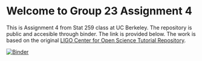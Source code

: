 # Welcome to Group 23 Assignment 4 

This is Assignment 4 from Stat 259 class at UC Berkeley. The repository is public and accesible through binder. The link is provided below. The work is based on the original 
[LIGO Center for Open Science Tutorial Repository](https://github.com/losc-tutorial/LOSC_Event_tutorial).

[![Binder](https://mybinder.org/badge_logo.svg)](https://mybinder.org/v2/gh/UCB-stat-159-s23/hw04-group23.git/HEAD?labpath=LOSC_Event_tutorial.ipynb)
